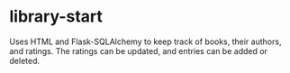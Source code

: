 # library-start
Uses HTML and Flask-SQLAlchemy to keep track of books, their authors, and ratings. The ratings can be updated, and entries can be added or deleted.
